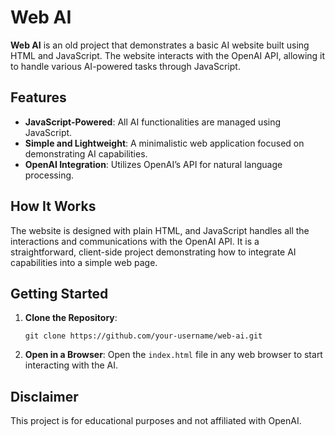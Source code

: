 # Web AI

**Web AI** is an old project that demonstrates a basic AI website built using HTML and JavaScript. The website interacts with the OpenAI API, allowing it to handle various AI-powered tasks through JavaScript. 

## Features

- **JavaScript-Powered**: All AI functionalities are managed using JavaScript.
- **Simple and Lightweight**: A minimalistic web application focused on demonstrating AI capabilities.
- **OpenAI Integration**: Utilizes OpenAI’s API for natural language processing.

## How It Works

The website is designed with plain HTML, and JavaScript handles all the interactions and communications with the OpenAI API. It is a straightforward, client-side project demonstrating how to integrate AI capabilities into a simple web page.

## Getting Started

1. **Clone the Repository**:
   ```
   git clone https://github.com/your-username/web-ai.git
   ```

2. **Open in a Browser**:
   Open the `index.html` file in any web browser to start interacting with the AI.

## Disclaimer

This project is for educational purposes and not affiliated with OpenAI.
